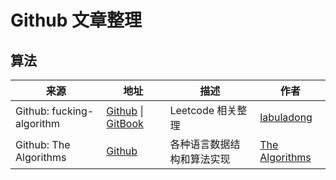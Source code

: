 # Github 文章整理

## 算法
| 来源                      | 地址                                                         | 描述                       | 作者                                               |
| ------------------------- | ------------------------------------------------------------ | -------------------------- | -------------------------------------------------- |
| Github: fucking-algorithm | [Github](https://github.com/labuladong/fucking-algorithm)  \| [GitBook](https://labuladong.gitbook.io/algo/) | Leetcode 相关整理          | [labuladong](https://github.com/labuladong)        |
| Github: The Algorithms    | [Github](https://github.com/TheAlgorithms)                   | 各种语言数据结构和算法实现 | [The Algorithms](https://github.com/TheAlgorithms) |

